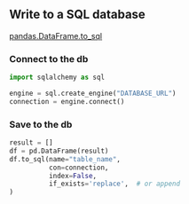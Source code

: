 
## Write to a SQL database

[pandas.DataFrame.to_sql](https://pandas.pydata.org/docs/reference/api/pandas.DataFrame.to_sql.html)

### Connect to the db

```python
import sqlalchemy as sql

engine = sql.create_engine("DATABASE_URL")
connection = engine.connect()
```

### Save to the db

```python
result = []
df = pd.DataFrame(result)
df.to_sql(name="table_name",
		  con=connection,
		  index=False,
		  if_exists='replace',  # or append
)
```
